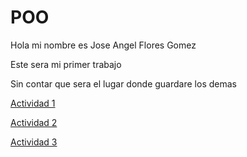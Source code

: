 # POO
Hola mi nombre es Jose Angel Flores Gomez

Este sera mi primer trabajo

Sin contar que sera el lugar donde guardare los demas

[Actividad 1](./Setup/README.md)

[Actividad 2](./Pelicula/Program.cs)

[Actividad 3](./TrabajosUML/Program.cs)

